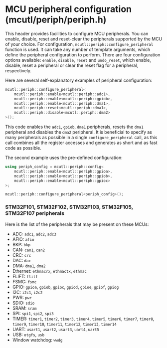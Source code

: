 # MCU peripheral configuration (mcutl/periph/periph.h)
This header provides facilities to configure MCU peripherals. You can enable, disable, reset and reset-clear the peripherals supported by the MCU of your choice. For configuration, `mcutl::periph::configure_peripheral` function is used. It can take any number of template arguments, which define the peripheral configuration to perform. There are four configuration options available: `enable`, `disable`, `reset` and `undo_reset`, which enable, disable, reset a peripheral or clear the reset flag for a peripheral, respectively.

Here are several self-explanatory examples of peripheral configuration:
```cpp
mcutl::periph::configure_peripheral<
	mcutl::periph::enable<mcutl::periph::adc1>,
	mcutl::periph::enable<mcutl::periph::gpiob>,
	mcutl::periph::enable<mcutl::periph::dma1>,
	mcutl::periph::reset<mcutl::periph::dma1>,
	mcutl::periph::disable<mcutl::periph::dma2>
>();
```
This code enables the `adc1`, `gpiob`, `dma1` peripherals, resets the `dma1` peripheral and disables the `dma2` peripheral. It is beneficial to specify as many peripherals as possible in a single `configure_peripheral` call, as this call combines all the register accesses and generates as short and as fast code as possible.

The second example uses the pre-defined configuration:
```cpp
using periph_config = mcutl::periph::config<
	mcutl::periph::enable<mcutl::periph::gpioa>,
	mcutl::periph::enable<mcutl::periph::gpiob>,
	mcutl::periph::enable<mcutl::periph::gpioc>
>;

mcutl::periph::configure_peripheral<periph_config>();
```

### STM32F101, STM32F102, STM32F103, STM32F105, STM32F107 peripherals
Here is the list of the peripherals that may be present on these MCUs:
* ADC: `adc1`, `adc2`, `adc3`
* AFIO: `afio`
* BKP: `bkp`
* CAN: `can1`, `can2`
* CRC: `crc`
* DAC: `dac`
* DMA: `dma1`, `dma2`
* Ethernet: `ethmacrx`, `ethmactx`, `ethmac`
* FLIFT: `flitf`
* FSMC: `fsmc`
* GPIO: `gpioa`, `gpiob`, `gpioc`, `gpiod`, `gpioe`, `gpiof`, `gpiog`
* I2C: `i2c1`, `i2c2`
* PWR: `pwr`
* SDIO: `sdio`
* SRAM: `sram`
* SPI: `spi1`, `spi2`, `spi3`
* TIMER: `timer1`, `timer2`, `timer3`, `timer4`, `timer5`, `timer6`, `timer7`, `timer8`, `timer9`, `timer10`, `timer11`, `timer12`, `timer13`, `timer14`
* UART: `usart1`, `usart2`, `usart3`, `uart4`, `uart5`
* USB: `otgfs`, `usb`
* Window watchdog: `wwdg`